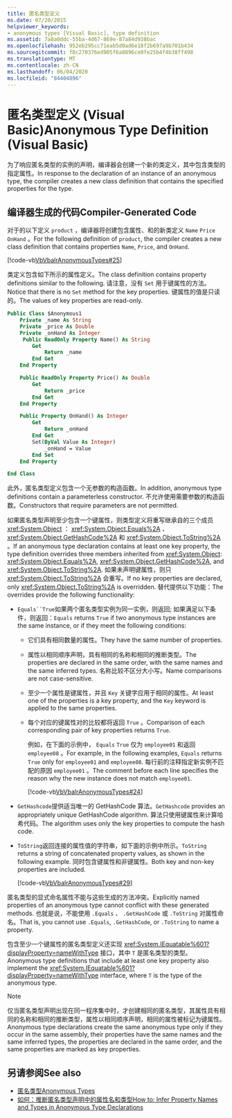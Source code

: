 ```yaml
---
title: 匿名类型定义
ms.date: 07/20/2015
helpviewer_keywords:
- anonymous types [Visual Basic], type definition
ms.assetid: 7a8a0ddc-55ba-4d67-869e-87a84d938bac
ms.openlocfilehash: 952eb295cc71eab5d0ad6e18f2b697a9b701b434
ms.sourcegitcommit: f8c270376ed905f6a8896ce0fe25b4f4b38ff498
ms.translationtype: MT
ms.contentlocale: zh-CN
ms.lasthandoff: 06/04/2020
ms.locfileid: "84404896"
---
```

# <a name="anonymous-type-definition-visual-basic"></a><span data-ttu-id="975c0-102">匿名类型定义 (Visual Basic)</span><span class="sxs-lookup"><span data-stu-id="975c0-102">Anonymous Type Definition (Visual Basic)</span></span>

<span data-ttu-id="975c0-103">为了响应匿名类型的实例的声明，编译器会创建一个新的类定义，其中包含类型的指定属性。</span><span class="sxs-lookup"><span data-stu-id="975c0-103">In response to the declaration of an instance of an anonymous type, the compiler creates a new class definition that contains the specified properties for the type.</span></span>

## <a name="compiler-generated-code"></a><span data-ttu-id="975c0-104">编译器生成的代码</span><span class="sxs-lookup"><span data-stu-id="975c0-104">Compiler-Generated Code</span></span>

<span data-ttu-id="975c0-105">对于的以下定义 `product` ，编译器将创建包含属性、和的新类定义 `Name` `Price` `OnHand` 。</span><span class="sxs-lookup"><span data-stu-id="975c0-105">For the following definition of `product`, the compiler creates a new class definition that contains properties `Name`, `Price`, and `OnHand`.</span></span>

[!code-vb[VbVbalrAnonymousTypes#25](~/samples/snippets/visualbasic/VS_Snippets_VBCSharp/VbVbalrAnonymousTypes/VB/Class2.vb#25)]

<span data-ttu-id="975c0-106">类定义包含如下所示的属性定义。</span><span class="sxs-lookup"><span data-stu-id="975c0-106">The class definition contains property definitions similar to the following.</span></span> <span data-ttu-id="975c0-107">请注意，没有 `Set` 用于键属性的方法。</span><span class="sxs-lookup"><span data-stu-id="975c0-107">Notice that there is no `Set` method for the key properties.</span></span> <span data-ttu-id="975c0-108">键属性的值是只读的。</span><span class="sxs-lookup"><span data-stu-id="975c0-108">The values of key properties are read-only.</span></span>

```vb
Public Class $Anonymous1
    Private _name As String
    Private _price As Double
    Private _onHand As Integer
     Public ReadOnly Property Name() As String
        Get
            Return _name
        End Get
    End Property

    Public ReadOnly Property Price() As Double
        Get
            Return _price
        End Get
    End Property

    Public Property OnHand() As Integer
        Get
            Return _onHand
        End Get
        Set(ByVal Value As Integer)
            _onHand = Value
        End Set
    End Property

End Class
```

<span data-ttu-id="975c0-109">此外，匿名类型定义包含一个无参数的构造函数。</span><span class="sxs-lookup"><span data-stu-id="975c0-109">In addition, anonymous type definitions contain a parameterless constructor.</span></span> <span data-ttu-id="975c0-110">不允许使用需要参数的构造函数。</span><span class="sxs-lookup"><span data-stu-id="975c0-110">Constructors that require parameters are not permitted.</span></span>

<span data-ttu-id="975c0-111">如果匿名类型声明至少包含一个键属性，则类型定义将重写继承自的三个成员 <xref:System.Object> ： <xref:System.Object.Equals%2A> 、 <xref:System.Object.GetHashCode%2A> 和 <xref:System.Object.ToString%2A> 。</span><span class="sxs-lookup"><span data-stu-id="975c0-111">If an anonymous type declaration contains at least one key property, the type definition overrides three members inherited from <xref:System.Object>: <xref:System.Object.Equals%2A>, <xref:System.Object.GetHashCode%2A>, and <xref:System.Object.ToString%2A>.</span></span> <span data-ttu-id="975c0-112">如果未声明键属性，则只 <xref:System.Object.ToString%2A> 会重写。</span><span class="sxs-lookup"><span data-stu-id="975c0-112">If no key properties are declared, only <xref:System.Object.ToString%2A> is overridden.</span></span> <span data-ttu-id="975c0-113">替代提供以下功能：</span><span class="sxs-lookup"><span data-stu-id="975c0-113">The overrides provide the following functionality:</span></span>

- <span data-ttu-id="975c0-114">`Equals``True`如果两个匿名类型实例为同一实例，则返回; 如果满足以下条件，则返回：</span><span class="sxs-lookup"><span data-stu-id="975c0-114">`Equals` returns `True` if two anonymous type instances are the same instance, or if they meet the following conditions:</span></span>

  - <span data-ttu-id="975c0-115">它们具有相同数量的属性。</span><span class="sxs-lookup"><span data-stu-id="975c0-115">They have the same number of properties.</span></span>

  - <span data-ttu-id="975c0-116">属性以相同顺序声明，具有相同的名称和相同的推断类型。</span><span class="sxs-lookup"><span data-stu-id="975c0-116">The properties are declared in the same order, with the same names and the same inferred types.</span></span> <span data-ttu-id="975c0-117">名称比较不区分大小写。</span><span class="sxs-lookup"><span data-stu-id="975c0-117">Name comparisons are not case-sensitive.</span></span>

  - <span data-ttu-id="975c0-118">至少一个属性是键属性，并且 `Key` 关键字应用于相同的属性。</span><span class="sxs-lookup"><span data-stu-id="975c0-118">At least one of the properties is a key property, and the `Key` keyword is applied to the same properties.</span></span>

  - <span data-ttu-id="975c0-119">每个对应的键属性对的比较都将返回 `True` 。</span><span class="sxs-lookup"><span data-stu-id="975c0-119">Comparison of each corresponding pair of key properties returns `True`.</span></span>

    <span data-ttu-id="975c0-120">例如，在下面的示例中， `Equals` `True` 仅为 `employee01` 和返回 `employee08` 。</span><span class="sxs-lookup"><span data-stu-id="975c0-120">For example, in the following examples, `Equals` returns `True` only for `employee01` and `employee08`.</span></span> <span data-ttu-id="975c0-121">每行前的注释指定新实例不匹配的原因 `employee01` 。</span><span class="sxs-lookup"><span data-stu-id="975c0-121">The comment before each line specifies the reason why the new instance does not match `employee01`.</span></span>

    [!code-vb[VbVbalrAnonymousTypes#24](~/samples/snippets/visualbasic/VS_Snippets_VBCSharp/VbVbalrAnonymousTypes/VB/Class2.vb#24)]

- <span data-ttu-id="975c0-122">`GetHashcode`提供适当唯一的 GetHashCode 算法。</span><span class="sxs-lookup"><span data-stu-id="975c0-122">`GetHashcode` provides an appropriately unique GetHashCode algorithm.</span></span> <span data-ttu-id="975c0-123">算法只使用键属性来计算哈希代码。</span><span class="sxs-lookup"><span data-stu-id="975c0-123">The algorithm uses only the key properties to compute the hash code.</span></span>

- <span data-ttu-id="975c0-124">`ToString`返回连接的属性值的字符串，如下面的示例中所示。</span><span class="sxs-lookup"><span data-stu-id="975c0-124">`ToString` returns a string of concatenated property values, as shown in the following example.</span></span> <span data-ttu-id="975c0-125">同时包含键属性和非键属性。</span><span class="sxs-lookup"><span data-stu-id="975c0-125">Both key and non-key properties are included.</span></span>

  [!code-vb[VbVbalrAnonymousTypes#29](~/samples/snippets/visualbasic/VS_Snippets_VBCSharp/VbVbalrAnonymousTypes/VB/Class2.vb#29)]

<span data-ttu-id="975c0-126">匿名类型的显式命名属性不能与这些生成的方法冲突。</span><span class="sxs-lookup"><span data-stu-id="975c0-126">Explicitly named properties of an anonymous type cannot conflict with these generated methods.</span></span> <span data-ttu-id="975c0-127">也就是说，不能使用 `.Equals` 、 `.GetHashCode` 或 `.ToString` 对属性命名。</span><span class="sxs-lookup"><span data-stu-id="975c0-127">That is, you cannot use `.Equals`, `.GetHashCode`, or `.ToString` to name a property.</span></span>

<span data-ttu-id="975c0-128">包含至少一个键属性的匿名类型定义还实现 <xref:System.IEquatable%601?displayProperty=nameWithType> 接口，其中 `T` 是匿名类型的类型。</span><span class="sxs-lookup"><span data-stu-id="975c0-128">Anonymous type definitions that include at least one key property also implement the <xref:System.IEquatable%601?displayProperty=nameWithType> interface, where `T` is the type of the anonymous type.</span></span>

> [!NOTE]
> <span data-ttu-id="975c0-129">仅当匿名类型声明出现在同一程序集中时，才创建相同的匿名类型，其属性具有相同的名称和相同的推断类型，属性以相同顺序声明，相同的属性被标记为键属性。</span><span class="sxs-lookup"><span data-stu-id="975c0-129">Anonymous type declarations create the same anonymous type only if they occur in the same assembly, their properties have the same names and the same inferred types, the properties are declared in the same order, and the same properties are marked as key properties.</span></span>

## <a name="see-also"></a><span data-ttu-id="975c0-130">另请参阅</span><span class="sxs-lookup"><span data-stu-id="975c0-130">See also</span></span>

- [<span data-ttu-id="975c0-131">匿名类型</span><span class="sxs-lookup"><span data-stu-id="975c0-131">Anonymous Types</span></span>](anonymous-types.md)
- [<span data-ttu-id="975c0-132">如何：推断匿名类型声明中的属性名和类型</span><span class="sxs-lookup"><span data-stu-id="975c0-132">How to: Infer Property Names and Types in Anonymous Type Declarations</span></span>](how-to-infer-property-names-and-types-in-anonymous-type-declarations.md)
